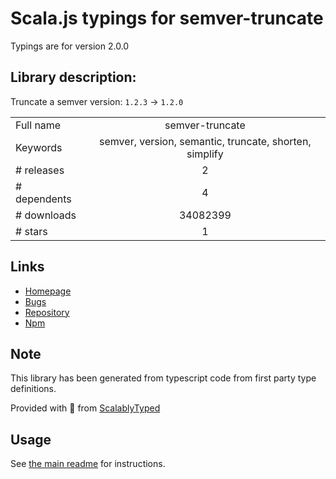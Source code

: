 
# Scala.js typings for semver-truncate

Typings are for version 2.0.0

## Library description:
Truncate a semver version: `1.2.3` → `1.2.0`

|                    |                 |
| ------------------ | :-------------: |
| Full name          | semver-truncate |
| Keywords           | semver, version, semantic, truncate, shorten, simplify |
| # releases         | 2 |
| # dependents       | 4 |
| # downloads        | 34082399 |
| # stars            | 1 |

## Links
- [Homepage](https://github.com/sindresorhus/semver-truncate#readme)
- [Bugs](https://github.com/sindresorhus/semver-truncate/issues)
- [Repository](https://github.com/sindresorhus/semver-truncate)
- [Npm](https://www.npmjs.com/package/semver-truncate)
    


## Note
This library has been generated from typescript code from first party type definitions.

Provided with :purple_heart: from [ScalablyTyped](https://github.com/oyvindberg/ScalablyTyped)

## Usage
See [the main readme](../../readme.md) for instructions.


